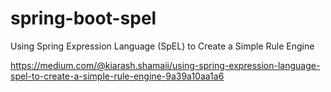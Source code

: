 # spring-boot-spel
Using Spring Expression Language (SpEL) to Create a Simple Rule Engine

https://medium.com/@kiarash.shamaii/using-spring-expression-language-spel-to-create-a-simple-rule-engine-9a39a10aa1a6
